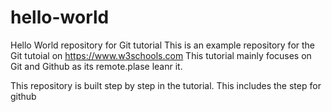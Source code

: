 # hello-world
Hello World repository for Git tutorial
This is an example repository for the Git tutoial on https://www.w3schools.com
This tutorial mainly focuses on Git and Github as its remote.plase leanr it.

This repository is built step by step in the tutorial.
This includes the step for github
